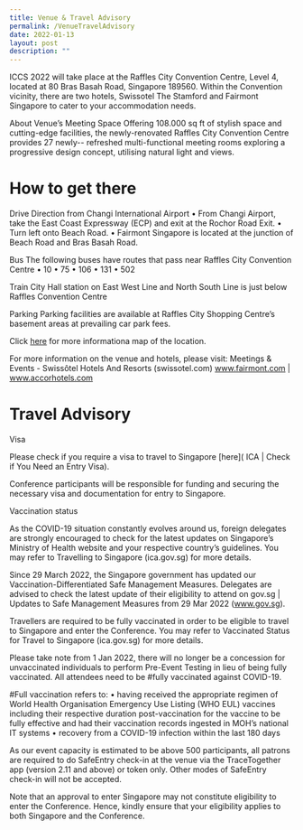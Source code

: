 ```yaml
---
title: Venue & Travel Advisory
permalink: /VenueTravelAdvisory
date: 2022-01-13
layout: post
description: ""
---
```

ICCS 2022 will take place at the Raffles City Convention Centre, Level 4, located at 80 Bras Basah Road, Singapore 189560. Within the Convention vicinity, there are two hotels, Swissotel The Stamford and Fairmont Singapore to cater to your accommodation needs.  

About Venue’s Meeting Space
Offering 108.000 sq ft of stylish space and cutting-edge facilities, the newly-renovated Raffles City Convention Centre provides 27 newly-- refreshed multi-functional meeting rooms exploring a progressive design concept, utilising natural light and views.



# How to get there
Drive
Direction from Changi International Airport
•	From Changi Airport, take the East Coast Expressway (ECP) and exit at the Rochor Road Exit.
•	Turn left onto Beach Road.
•	Fairmont Singapore is located at the junction of Beach Road and Bras Basah Road.

Bus
The following buses have routes that pass near Raffles City Convention Centre
•	10
•	75
•	106
•	131
•	502

Train
City Hall station on East West Line and North South Line is just below Raffles Convention Centre  

Parking 
Parking facilities are available at Raffles City Shopping Centre’s basement areas at prevailing car park fees.

Click [here](https://www.google.com.sg/maps/place/80+Bras+Basah+Rd,+Singapore+189560/@1.293396,103.8512732,17z/data=!3m1!4b1!4m5!3m4!1s0x31da19a6874e2d39:0x26a8c303651f52d4!8m2!3d1.293396!4d103.8534619) for more informationa map of the location.

For more information on the venue and hotels, please visit: 
Meetings & Events - Swissôtel Hotels And Resorts (swissotel.com)
www.fairmont.com | www.accorhotels.com  

# Travel Advisory

Visa

Please check if you require a visa to travel to Singapore [here]( ICA | Check if You Need an Entry Visa).

Conference participants will be responsible for funding and securing the necessary visa and documentation for entry to Singapore.

Vaccination status

As the COVID-19 situation constantly evolves around us, foreign delegates are strongly encouraged to check for the latest updates on Singapore’s Ministry of Health website and your respective country’s guidelines. You may refer to Travelling to Singapore (ica.gov.sg) for more details.

Since 29 March 2022, the Singapore government has updated our Vaccination-Differentiated Safe Management Measures. Delegates are advised to check the latest update of their eligibility to attend on gov.sg | Updates to Safe Management Measures from 29 Mar 2022 (www.gov.sg).

Travellers are required to be fully vaccinated in order to be eligible to travel to Singapore and enter the Conference. You may refer to Vaccinated Status for Travel to Singapore (ica.gov.sg) for more details. 

Please take note from 1 Jan 2022, there will no longer be a concession for unvaccinated individuals to perform Pre-Event Testing in lieu of being fully vaccinated. All attendees need to be #fully vaccinated against COVID-19.

#Full vaccination refers to:
•	having received the appropriate regimen of World Health Organisation Emergency Use Listing (WHO EUL) vaccines including their respective duration post-vaccination for the vaccine to be fully effective and had their vaccination records ingested in MOH’s national IT systems
•	recovery from a COVID-19 infection within the last 180 days

As our event capacity is estimated to be above 500 participants, all patrons are required to do SafeEntry check-in at the venue via the TraceTogether app (version 2.11 and above) or token only.  Other modes of SafeEntry check-in will not be accepted.

Note that an approval to enter Singapore may not constitute eligibility to enter the Conference. Hence, kindly ensure that your eligibility applies to both Singapore and the Conference.


